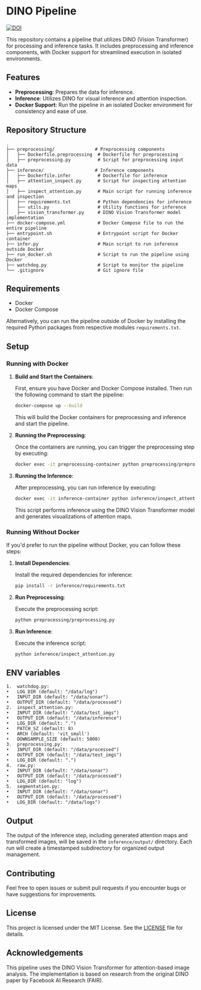 
# DINO Pipeline
[![DOI](https://zenodo.org/badge/842972791.svg)](https://doi.org/10.5281/zenodo.15126704)


This repository contains a pipeline that utilizes DINO (Vision Transformer) for processing and inference tasks. It includes preprocessing and inference components, with Docker support for streamlined execution in isolated environments.

## Features

- **Preprocessing**: Prepares the data for inference.
- **Inference**: Utilizes DINO for visual inference and attention inspection.
- **Docker Support**: Run the pipeline in an isolated Docker environment for consistency and ease of use.

## Repository Structure

```
.
├── preprocessing/               # Preprocessing components
│   ├── Dockerfile.preprocessing  # Dockerfile for preprocessing
│   ├── preprocessing.py          # Script for preprocessing input data
├── inference/                   # Inference components
│   ├── Dockerfile.infer          # Dockerfile for inference
│   ├── attention_inspect.py      # Script for inspecting attention maps
│   ├── inspect_attention.py      # Main script for running inference and inspection
│   ├── requirements.txt          # Python dependencies for inference
│   ├── utils.py                  # Utility functions for inference
│   ├── vision_transformer.py     # DINO Vision Transformer model implementation
├── docker-compose.yml            # Docker Compose file to run the entire pipeline
├── entrypoint.sh                 # Entrypoint script for Docker container
├── infer.py                      # Main script to run inference outside Docker
├── run_docker.sh                 # Script to run the pipeline using Docker
├── watchdog.py                   # Script to monitor the pipeline
└── .gitignore                    # Git ignore file
```

## Requirements

- Docker
- Docker Compose

Alternatively, you can run the pipeline outside of Docker by installing the required Python packages from respective modules `requirements.txt`.

## Setup

### Running with Docker

1. **Build and Start the Containers**:
   
   First, ensure you have Docker and Docker Compose installed. Then run the following command to start the pipeline:

   ```bash
   docker-compose up --build
   ```

   This will build the Docker containers for preprocessing and inference and start the pipeline.

2. **Running the Preprocessing**:

   Once the containers are running, you can trigger the preprocessing step by executing:

   ```bash
   docker exec -it preprocessing-container python preprocessing/preprocessing.py
   ```

3. **Running the Inference**:

   After preprocessing, you can run inference by executing:

   ```bash
   docker exec -it inference-container python inference/inspect_attention.py
   ```

   This script performs inference using the DINO Vision Transformer model and generates visualizations of attention maps.

### Running Without Docker

If you'd prefer to run the pipeline without Docker, you can follow these steps:

1. **Install Dependencies**:

   Install the required dependencies for inference:

   ```bash
   pip install -r inference/requirements.txt
   ```

2. **Run Preprocessing**:

   Execute the preprocessing script:

   ```bash
   python preprocessing/preprocessing.py
   ```

3. **Run Inference**:

   Execute the inference script:

   ```bash
   python inference/inspect_attention.py
   ```
## ENV variables

	1.	watchdog.py:
	•	LOG_DIR (default: "/data/log")
	•	INPUT_DIR (default: "/data/sonar")
	•	OUTPUT_DIR (default: "/data/processed")
	2.	inspect_attention.py:
	•	INPUT_DIR (default: "/data/test_imgs")
	•	OUTPUT_DIR (default: "/data/inference")
	•	LOG_DIR (default: ".")
	•	PATCH_SZ (default: 8)
	•	ARCH (default: 'vit_small')
	•	DOWNSAMPLE_SIZE (default: 5000)
	3.	preprocessing.py:
	•	INPUT_DIR (default: "/data/processed")
	•	OUTPUT_DIR (default: "/data/test_imgs")
	•	LOG_DIR (default: ".")
	4.	raw.py:
	•	INPUT_DIR (default: "/data/sonar")
	•	OUTPUT_DIR (default: "/data/processed")
	•	LOG_DIR (default: "log")
	5.	segmentation.py:
	•	INPUT_DIR (default: "/data/sonar")
	•	OUTPUT_DIR (default: "/data/processed")
	•	LOG_DIR (default: "/data/logs")

## Output

The output of the inference step, including generated attention maps and transformed images, will be saved in the `inference/output/` directory. Each run will create a timestamped subdirectory for organized output management.

## Contributing

Feel free to open issues or submit pull requests if you encounter bugs or have suggestions for improvements.

## License

This project is licensed under the MIT License. See the [LICENSE](LICENSE) file for details.

## Acknowledgements

This pipeline uses the DINO Vision Transformer for attention-based image analysis. The implementation is based on research from the original DINO paper by Facebook AI Research (FAIR).
